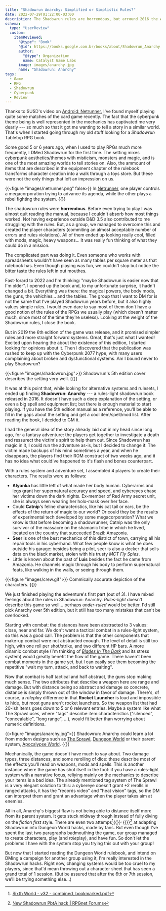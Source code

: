 ```yaml
---
title: "Shadowrun Anarchy: Simplified or Simplistic Rules?"
date: 2022-07-29T01:22:00-03:00
description: The Shadowrun rules are horrendous, but arround 2016 the Anarchy ruleset was released, promising simpler rules and a greater focus on the narrative.
schema:
  type: "UserReview"
  custom:
    itemReviewed:
      "@type": "Book"
      "@id": https://books.google.com.br/books/about/Shadowrun_Anarchy.html?id=XvpawQEACAAJ
      author:
        "@type": Organization
        name: Catalyst Game Labs
      image: images/anarchy.jpg
      name: "Shadowrun: Anarchy"
tags:
  - Game
  - RPG
  - Shadowrun
  - Cyberpunk
  - Review
---
```


Thanks to SUSD's video on [Android: Netrunner](https://www.youtube.com/watch?v=Ev24b_17-Po), I've found myself playing quite some matches of the card game recently. The fact that the cyberpunk theme being is well represented in the mechanics has captivated me very dearly --- so much so that it got me wanting to tell a story in a similar world. That's when I started going through my old stuff looking for a *Shadowrun* Tabletop RPG book.

Some good 5 or 6 years ago, when I used to play RPGs much more frequently, I DMed Shadowrun for the first time. The setting mixes cyberpunk aesthetics/themes with misticism, monsters and magic, and is one of the most amazing worlds to tell stories on. Also, the ammount of items that are described in the equipment chapter of the rulebook transforms character creation into a walk through a toys store. But these were not the only things that left an impression on us.

{{<figure "images/netrunner.png" false>}}
  In [Netrunner](https://nisei.net/), one player controls a megacorporation trying to advance its agenda, while the other plays a rebel fighting the system.
{{</figure>}}

The shadowrun rules were **horrendous**. Before even trying to play I was almost quit reading the manual, because I couldn't absorb how most things worked. Not having experience outside D&D 3.5 also contributed to me struggling with the rules. But, as a group, we managed to overcome this and created the player characters (commiting an almost acceptable number of errors and rules violations). All of them ended up looking really cool, filled with mods, magic, heavy weapons... It was really fun thinking of what they could do in a mission.

The complicated part was doing it. Even someone who works with spreadsheets wouldn't have seen as many tables per square meter as that rulebook has. Even though playing was fun, we couldn't stop but notice the bitter taste the rules left in out mouthes.

Fast-forard to 2022 and I'm thinking: "maybe Shadowrun is easier now that I'm older". I opened up the book and, to my unfortunate surprise, it hadn't changed a bit. Everything was there: the magical powers, the body mods, the guns, the vehichles... and the tables. The group that I want to DM for is not the same that I've played Shadowrun years before, but it also highly values simple rules. I would even dare to say most of them don't have a good notion of the rules of the RPGs we usually play (which doesn't matter much, since most of the time they're useless). Looking at the weight of the Shadowrun rules, I close the book.

But in 2019 the 6th edition of the game was release, and it promised simpler rules and more straight forward systems. Great, that's just what I wanted! Excited upon hearing the about the existence of this edition, I started looking for opinions about it. Then I discovered that the publication was rushed to keep up with the Cyberpunk 2077 hype, with many users complaining about broken and dysfunctional systems. Am I bound never to play Shadowrun?

{{<figure "images/shadowrun.jpg">}}
  Shadowrun's 5th edition cover describes the setting very well.
{{</figure>}}

It was at this point that, while looking for alternative systems and rulesets, I ended up finding **Shadowrun: Anarchy** --- a rules-light shadowrun book released in 2016. It doesn't have such a deep explanation of the setting, or even a big spell and equipment list; but there is enough material to start playing. If you have the 5th edition manual as a reference, you'll be able to fill in the gaps about the setting and get a cool item/spell/mod list. After reading the book, I decided to GM it.

I had the general idea of the story already laid out in my head since long ago, for a fantasy adventure: the players get together to investigate a death and ressurect the victim's spirit to help them out. Since Shadowrun has magic in it, I could run the adventure as-is, but I decided to change it: The victim made backups of his mind sometimes a year, and when he disappears, the players find their ROM construct of two weeks ago, and it has no idea what could've happened to it's flash and bones counterpart.

With a rules system and adventure set, I assembled 4 players to create their characters. The results were as follows:

- **Alyonka** has little left of what made her body human. Cyberarms and legs grant her supernatural accuracy and speed, and cybereyes chase her victims down the dark nights. Ex-member of Red Army secret unit, she is always seen wearing her holo-mask over her face.
- Could **Catnip**'s feline characteristics, like his cat tail or ears, be the effects of the return of magic to our world? Or could they be the results of experimental tech developed by some megacorporation? What we know is that before becoming a shadowrunner, Catnip was the only survivor of the massacre on the shamanic tribe in which he lived, located on the country that succeeded Brazil: Amazonia.
- **Seer** is one of the best mechanics of this district of town, carrying all his repair tools in his cyberhand. What few people know is what he does outside his garage: besides being a pilot, seer is also a decker that sells data on the black market, stolen with his trusty *MCT Fly Spies*.
- Little is known about the past of **Luis** besides the fact he came from Amazonia. He channels magic through his body to perform supernatural feats, like walking in the walls, or seeing through them.

{{<figure "images/crew.gif">}}
  Commically accurate depiction of the characters.
{{</figure>}}

We just finished playing the adventure's first part (out of 3). I have mixed feelings about the rules in Shadowrun: Anarchy. *Rules-light* doesn't describe this game so well... perhaps *under-ruled* would be better. I'd still pick Anarchy over 5th edition, but it still has too many mistakes that can't be overlooked.

Starting with combat: the distances have been abstracted to 3 values: close, near and far. We don't want a tactical combat in a rules-light system, so this was a good call. The problem is that the other components that make-up combat were not abstracted enough. The level of detail is still too high, with one roll per shot/strike, and two different HP bars. A more dinamic combat style (I'm thinking of *[Blades In The Dark](https://bladesinthedark.com/stress-trauma)* and its stress system) would greatly benefit the flow of the game. There haven't been combat moments in the game yet, but I can easily see them becoming the repetitive "wait my turn, attack, and back to waiting".

Now that combat is half tactical and half abstract, the guns stop making much sense. The two attributes that describe a weapon here are range and damage. But with distance being so abstract and damage so concrete, distance is simply thrown out of the window in favor of damage. There's, of course, a *roleplay* difference in that **Rocket Launcher** is loud and impossible to hide, but most guns aren't rocket launchers. So the weapon list that had 20-ish items goes down to 5 or 6 relevant entries. Maybe a system like what The Sprawl uses, where "tags" describe item characteristics ("silenced", "concealable", "long range", ...), would fit better than worrying about numeric definitions.

{{<figure "images/anarchy.jpg">}}
  Shadowrun: Anarchy could learn a lot from modern designs such as [The Sprawl](https://www.drivethrurpg.com/product/171286/The-Sprawl----MIDNIGHT), [Dungeon World](https://dungeon-world.com/) or their parent system, [Apocalypse World](http://apocalypse-world.com/).
{{</figure>}}

Mechanically, the game doesn't have much to say about. Two damage types, three distances, and some rerolling of dice: these describe most of the effects you'll read on weapons, mods and spells. This is another instance where the game has shot itself in the foot: if you have a rules-light system with a narrative focus, reliying mainly on the mechanics to describe your items is a bad idea. The already mentioned tag system of The Sprawl is a very elegant solution to this: a cybereye doesn't grant +2 rerolls in ranged attacks, it has the "records video" and "heat vision" tags, so the DM can interpret them and grant an advantage when the player takes aim at enemies.

All in all, Anarchy's biggest flaw is not being able to distance itself more from its parent system. It gets stuck midway through instead of fully diving on the *fiction first* style. There are even two attemps[^1]{{<html>}}<sup>, </sup>{{</html>}}[^2] at adapting Shadowrun into Dungeon World hacks, made by fans. But even though I've spent the last two paragraphs badmouthing the game, our group managed to create characters, play (and *role*play), and have fun. So don't let the problems I have with the system stop you trying this out with your group!

But now that I started reading the Dungeon World rulebook, and intend on DMing a campaign for another group using it, I'm really interested in the Shadowrun hacks. Right now, changing systems would be too cruel to my players, since that'd mean throwing out a character sheet that has seen a grand total of 1 session. (But be assured that after the 6th or 7th session, we'll be trying something else...)

[^1]: [Sixth World - v32 - combined, bookmarked.pdf](https://drive.google.com/file/d/1KGM7SWINY1DNv4QEOyojCbme8cY66uCQ/view)
[^2]: [New Shadowrun PbtA hack | RPGnet Forums](https://forum.rpg.net/index.php?threads/new-shadowrun-pbta-hack.765220/)